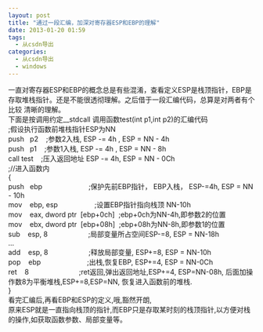 ```yaml
---
layout: post
title: "通过一段汇编，加深对寄存器ESP和EBP的理解"
date: 2013-01-20 01:59
tags: 
  - 从csdn导出
categories: 
  - 从csdn导出
  - windows
---
```


一直对寄存器ESP和EBP的概念总是有些混淆，查看定义ESP是栈顶指针，EBP是存取堆栈指针。还是不能很透彻理解。之后借于一段汇编代码，总算是对两者有个比较
清晰的理解。  
下面是按调用约定__stdcall 调用函数test(int p1,int p2)的汇编代码  
;假设执行函数前堆栈指针ESP为NN  
push   p2    ;参数2入栈, ESP -= 4h , ESP = NN - 4h  
push   p1    ;参数1入栈, ESP -= 4h , ESP = NN - 8h  
call test    ;压入返回地址 ESP -= 4h, ESP = NN - 0Ch  
;//进入函数内  
{  
push   ebp                        ;保护先前EBP指针， EBP入栈， ESP-=4h, ESP = NN - 10h  
mov    ebp, esp                   ;设置EBP指针指向栈顶 NN-10h  
mov    eax, dword ptr  [ebp+0ch]  ;ebp+0ch为NN-4h,即参数2的位置  
mov    ebx, dword ptr  [ebp+08h]  ;ebp+08h为NN-8h,即参数1的位置  
sub    esp, 8                     ;局部变量所占空间ESP-=8, ESP = NN-18h  
...  
add    esp, 8                     ;释放局部变量, ESP+=8, ESP = NN-10h  
pop    ebp                        ;出栈,恢复EBP, ESP+=4, ESP = NN-0Ch  
ret    8                          ;ret返回,弹出返回地址,ESP+=4, ESP=NN-08h,
后面加操作数8为平衡堆栈,ESP+=8,ESP=NN, 恢复进入函数前的堆栈.  
}  
看完汇编后,再看EBP和ESP的定义,哦,豁然开朗,  
原来ESP就是一直指向栈顶的指针,而EBP只是存取某时刻的栈顶指针,以方便对栈的操作,如获取函数参数、局部变量等。

